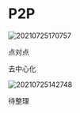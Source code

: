 # P2P

![20210725170757](http://image.zuoright.com/20210725170757.png)

点对点

去中心化

![20210725142748](http://image.zuoright.com/20210725142748.png)

待整理
